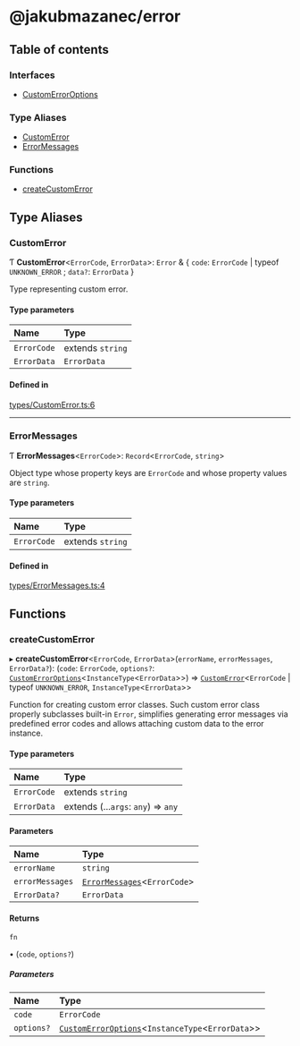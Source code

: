 # @jakubmazanec/error

## Table of contents

### Interfaces

- [CustomErrorOptions](interfaces/CustomErrorOptions.md)

### Type Aliases

- [CustomError](README.md#customerror)
- [ErrorMessages](README.md#errormessages)

### Functions

- [createCustomError](README.md#createcustomerror)

## Type Aliases

### CustomError

Ƭ **CustomError**<`ErrorCode`, `ErrorData`\>: `Error` & { `code`: `ErrorCode` \| typeof
`UNKNOWN_ERROR` ; `data?`: `ErrorData` }

Type representing custom error.

#### Type parameters

| Name        | Type             |
| :---------- | :--------------- |
| `ErrorCode` | extends `string` |
| `ErrorData` | `ErrorData`      |

#### Defined in

[types/CustomError.ts:6](https://github.com/jakubmazanec/js-tools/blob/3179746/packages/error/src/types/CustomError.ts#L6)

---

### ErrorMessages

Ƭ **ErrorMessages**<`ErrorCode`\>: `Record`<`ErrorCode`, `string`\>

Object type whose property keys are `ErrorCode` and whose property values are `string`.

#### Type parameters

| Name        | Type             |
| :---------- | :--------------- |
| `ErrorCode` | extends `string` |

#### Defined in

[types/ErrorMessages.ts:4](https://github.com/jakubmazanec/js-tools/blob/3179746/packages/error/src/types/ErrorMessages.ts#L4)

## Functions

### createCustomError

▸ **createCustomError**<`ErrorCode`, `ErrorData`\>(`errorName`, `errorMessages`, `ErrorData?`):
(`code`: `ErrorCode`, `options?`:
[`CustomErrorOptions`](interfaces/CustomErrorOptions.md)<`InstanceType`<`ErrorData`\>\>) =>
[`CustomError`](README.md#customerror)<`ErrorCode` \| typeof `UNKNOWN_ERROR`,
`InstanceType`<`ErrorData`\>\>

Function for creating custom error classes. Such custom error class properly subclasses built-in
`Error`, simplifies generating error messages via predefined error codes and allows attaching custom
data to the error instance.

#### Type parameters

| Name        | Type                                |
| :---------- | :---------------------------------- |
| `ErrorCode` | extends `string`                    |
| `ErrorData` | extends (...`args`: `any`) => `any` |

#### Parameters

| Name            | Type                                                     |
| :-------------- | :------------------------------------------------------- |
| `errorName`     | `string`                                                 |
| `errorMessages` | [`ErrorMessages`](README.md#errormessages)<`ErrorCode`\> |
| `ErrorData?`    | `ErrorData`                                              |

#### Returns

`fn`

• (`code`, `options?`)

##### Parameters

| Name       | Type                                                                                    |
| :--------- | :-------------------------------------------------------------------------------------- |
| `code`     | `ErrorCode`                                                                             |
| `options?` | [`CustomErrorOptions`](interfaces/CustomErrorOptions.md)<`InstanceType`<`ErrorData`\>\> |
